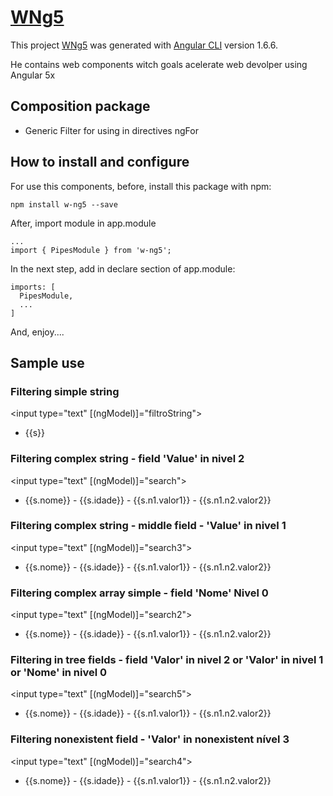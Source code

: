 # [WNg5](https://github.com/wquintanilhadasilva/w-ng5)

This project [WNg5](https://github.com/wquintanilhadasilva/w-ng5) was generated with [Angular CLI](https://github.com/angular/angular-cli) version 1.6.6.

He contains web components witch goals acelerate web devolper using Angular 5x

## Composition package

* Generic Filter for using in directives ngFor

## How to install and configure

For use this components, before, install this package with npm:

    npm install w-ng5 --save

After, import module in app.module
    
    ...
    import { PipesModule } from 'w-ng5';

In the next step, add in declare section of app.module:

    imports: [
      PipesModule,
      ...
    ]

And, enjoy....

## Sample use

### Filtering simple string
  <input type="text"  [(ngModel)]="filtroString">
  <ul>
    <li *ngFor="let s of getStrings() | filter:filtroString">
      {{s}}
    </li>
  </ul>

### Filtering complex string - field 'Value' in nivel 2
  <input type="text"  [(ngModel)]="search">
  <ul>
    <li *ngFor="let s of getComplexTypesExtends() | filter:[{field:'n1.n2.valor2', value: search}]">
      {{s.nome}} - {{s.idade}} - {{s.n1.valor1}} - {{s.n1.n2.valor2}}
    </li>
  </ul>

### Filtering complex string - middle field - 'Value' in nivel 1
  <input type="text"  [(ngModel)]="search3">
  <ul>
    <li *ngFor="let s of getComplexTypesExtends() | filter:[{field:'n1.valor1', value: search3}]">
      {{s.nome}} - {{s.idade}} - {{s.n1.valor1}} - {{s.n1.n2.valor2}}
    </li>
  </ul>

### Filtering complex array simple - field 'Nome' Nivel 0
  <input type="text"  [(ngModel)]="search2">
  <ul>
    <li *ngFor="let s of getComplexTypesExtends() | filter:[{field:'nome', value: search2}]">
      {{s.nome}} - {{s.idade}} - {{s.n1.valor1}} - {{s.n1.n2.valor2}}
    </li>
  </ul>

### Filtering in tree fields - field 'Valor' in nivel 2 or 'Valor' in nivel 1 or 'Nome' in nivel 0
  <input type="text"  [(ngModel)]="search5">
  <ul>
    <li *ngFor="let s of getComplexTypesExtends() | filter:[{field:'n1.n2.valor2', value: search5}, {field:'n1.valor1', value: search5}, {field:'nome', value: search5}]">
      {{s.nome}} - {{s.idade}} - {{s.n1.valor1}} - {{s.n1.n2.valor2}}
    </li>
  </ul>

### Filtering nonexistent field - 'Valor' in nonexistent nível 3
  <input type="text"  [(ngModel)]="search4">
  <ul>
    <li *ngFor="let s of getComplexTypesExtends() | filter:[{field:'n1.n2.n3.valor3', value: search4}]">
      {{s.nome}} - {{s.idade}} - {{s.n1.valor1}} - {{s.n1.n2.valor2}}
    </li>
  </ul>
